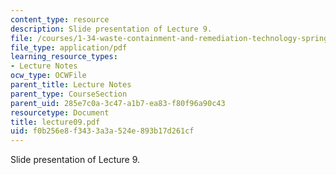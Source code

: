 ```yaml
---
content_type: resource
description: Slide presentation of Lecture 9.
file: /courses/1-34-waste-containment-and-remediation-technology-spring-2004/f0b256e8f3433a3a524e893b17d261cf_lecture09.pdf
file_type: application/pdf
learning_resource_types:
- Lecture Notes
ocw_type: OCWFile
parent_title: Lecture Notes
parent_type: CourseSection
parent_uid: 285e7c0a-3c47-a1b7-ea83-f80f96a90c43
resourcetype: Document
title: lecture09.pdf
uid: f0b256e8-f343-3a3a-524e-893b17d261cf
---
```

Slide presentation of Lecture 9.

